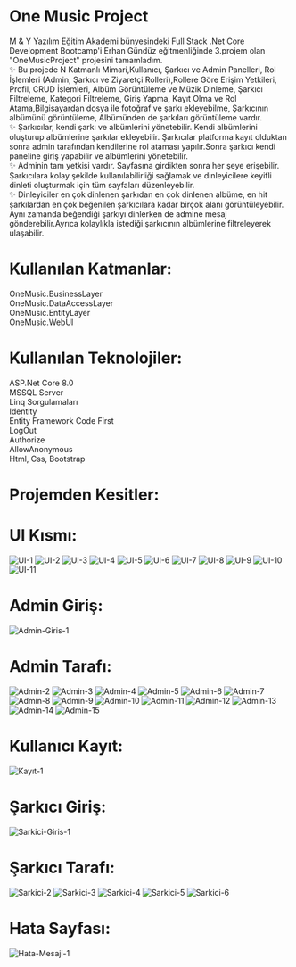# One Music Project<br/>

M & Y Yazılım Eğitim Akademi bünyesindeki Full Stack .Net Core Development Bootcamp'i Erhan Gündüz eğitmenliğinde 3.projem olan "OneMusicProject" projesini tamamladım. <br/>
✨ Bu projede N Katmanlı Mimari,Kullanıcı, Şarkıcı ve Admin Panelleri, Rol İşlemleri (Admin, Şarkıcı ve Ziyaretçi Rolleri),Rollere Göre Erişim Yetkileri, Profil, CRUD İşlemleri, Albüm Görüntüleme ve Müzik Dinleme, Şarkıcı Filtreleme, Kategori Filtreleme, Giriş Yapma, Kayıt Olma ve Rol Atama,Bilgisayardan dosya ile fotoğraf ve şarkı ekleyebilme, Şarkıcının albümünü görüntüleme, Albümünden de şarkıları görüntüleme vardır. <br/>
✨ Şarkıcılar, kendi şarkı ve albümlerini yönetebilir. Kendi albümlerini oluşturup albümlerine şarkılar ekleyebilir. Şarkıcılar platforma kayıt olduktan sonra admin tarafından kendilerine rol ataması yapılır.Sonra şarkıcı kendi paneline giriş yapabilir ve albümlerini yönetebilir. <br/>
✨ Adminin tam yetkisi vardır. Sayfasına girdikten sonra her şeye erişebilir. Şarkıcılara kolay şekilde kullanılabilirliği sağlamak ve dinleyicilere keyifli dinleti oluşturmak için tüm sayfaları düzenleyebilir. <br/>
✨ Dinleyiciler en çok dinlenen şarkıdan en çok dinlenen albüme, en hit şarkılardan en çok beğenilen şarkıcılara kadar birçok alanı görüntüleyebilir. Aynı zamanda beğendiği şarkıyı dinlerken de admine mesaj gönderebilir.Ayrıca kolaylıkla istediği şarkıcının albümlerine filtreleyerek ulaşabilir.<br/>



# Kullanılan Katmanlar: <br/>
 OneMusic.BusinessLayer  <br/>
 OneMusic.DataAccessLayer  <br/>
 OneMusic.EntityLayer  <br/>
 OneMusic.WebUI  <br/>
 
# Kullanılan Teknolojiler: <br/>

ASP.Net Core 8.0 <br/>
MSSQL Server <br/>
Linq Sorgulamaları <br/>
Identity <br/>
Entity Framework Code First <br/>
LogOut <br/>
Authorize <br/>
AllowAnonymous <br/>
Html, Css, Bootstrap <br/>

# Projemden Kesitler: 

# UI Kısmı:

![UI-1](https://github.com/user-attachments/assets/4af60c27-d6a6-4f9e-9aed-a91c4e64a6a4)
![UI-2](https://github.com/user-attachments/assets/6333dbfa-a2dd-47aa-9e34-5cd3e95a375c)
![UI-3](https://github.com/user-attachments/assets/08c7c93a-702c-4d20-ab5f-cbad61bd05d8)
![UI-4](https://github.com/user-attachments/assets/bd9a12ec-3914-4457-ac87-eb9b7965d170)
![UI-5](https://github.com/user-attachments/assets/503359cf-fb15-45d1-98d6-1a31a19f03ce)
![UI-6](https://github.com/user-attachments/assets/5d7fd751-b17e-44df-9076-0a574794e666)
![UI-7](https://github.com/user-attachments/assets/63d2a196-c900-43b3-a79d-3a4d725dfcad)
![UI-8](https://github.com/user-attachments/assets/d4f3e5b8-eb9e-46fa-b89e-1f5fb0d85c34)
![UI-9](https://github.com/user-attachments/assets/eaf34a79-395f-40d3-848d-664eab4390a9)
![UI-10](https://github.com/user-attachments/assets/3cdf97a9-2d91-421c-a3cf-14ce893494f9)
![UI-11](https://github.com/user-attachments/assets/c36c018c-7e2c-4a03-b58c-41b7fd87c90c)

# Admin Giriş:

![Admin-Giris-1](https://github.com/user-attachments/assets/a1384c6e-58ec-4c52-90d6-8ab8650eb2fb)

# Admin Tarafı:

![Admin-2](https://github.com/user-attachments/assets/7b271217-ff32-44ba-8392-53a8e31094d5)
![Admin-3](https://github.com/user-attachments/assets/b5281fc1-bdab-4782-aa4b-fb4d2bb588a1)
![Admin-4](https://github.com/user-attachments/assets/2c3bc2a5-6500-47a1-8c1e-9bca705ee89a)
![Admin-5](https://github.com/user-attachments/assets/d847ada5-ae9e-4595-a4ab-2e07a2e82f26)
![Admin-6](https://github.com/user-attachments/assets/d76e18c6-cf0c-49c3-a327-27d487bb1f2a)
![Admin-7](https://github.com/user-attachments/assets/a9759eb9-60fa-4410-98f3-ba78a8459b8d)
![Admin-8](https://github.com/user-attachments/assets/1e54e69e-0de4-4e19-a51a-9e11f57d28cc)
![Admin-9](https://github.com/user-attachments/assets/2bc5cf8b-de72-48fe-8f29-67fd0940666b)
![Admin-10](https://github.com/user-attachments/assets/2bf22caf-904e-4623-90d1-fb7c49c2a19a)
![Admin-11](https://github.com/user-attachments/assets/e9a728d7-219a-405a-9d3f-6c9f7398f5bb)
![Admin-12](https://github.com/user-attachments/assets/653cb6a7-39da-42ba-b735-140fb059dd24)
![Admin-13](https://github.com/user-attachments/assets/defc970a-737f-4348-ba62-b1ff340f207c)
![Admin-14](https://github.com/user-attachments/assets/6282fd97-31f1-4194-9600-d747aa2bacb3)
![Admin-15](https://github.com/user-attachments/assets/931364cf-f94b-4a80-87b2-4ec2d3bb68ec)

# Kullanıcı Kayıt:

![Kayıt-1](https://github.com/user-attachments/assets/96f67438-a9fe-41fb-82ea-5fee836f004f)

# Şarkıcı Giriş:

![Sarkici-Giris-1](https://github.com/user-attachments/assets/6a0c305e-c0a0-491c-9008-65aa67d7f32d)

# Şarkıcı Tarafı:

![Sarkici-2](https://github.com/user-attachments/assets/65c78df7-2ec2-43c7-9582-af857f49f0fe)
![Sarkici-3](https://github.com/user-attachments/assets/293d9889-a911-462f-9d03-7e5d3b449f8f)
![Sarkici-4](https://github.com/user-attachments/assets/7ec94ffe-52e5-4d72-a756-7af0112b2b58)
![Sarkici-5](https://github.com/user-attachments/assets/6dfc85c4-f980-46d7-ab5a-450fe6d2d959)
![Sarkici-6](https://github.com/user-attachments/assets/30cc6b20-14c5-4703-a98c-ec34257ac210)

# Hata Sayfası:

![Hata-Mesaji-1](https://github.com/user-attachments/assets/0a306792-bd0e-45ca-811a-7668945de4a3)

